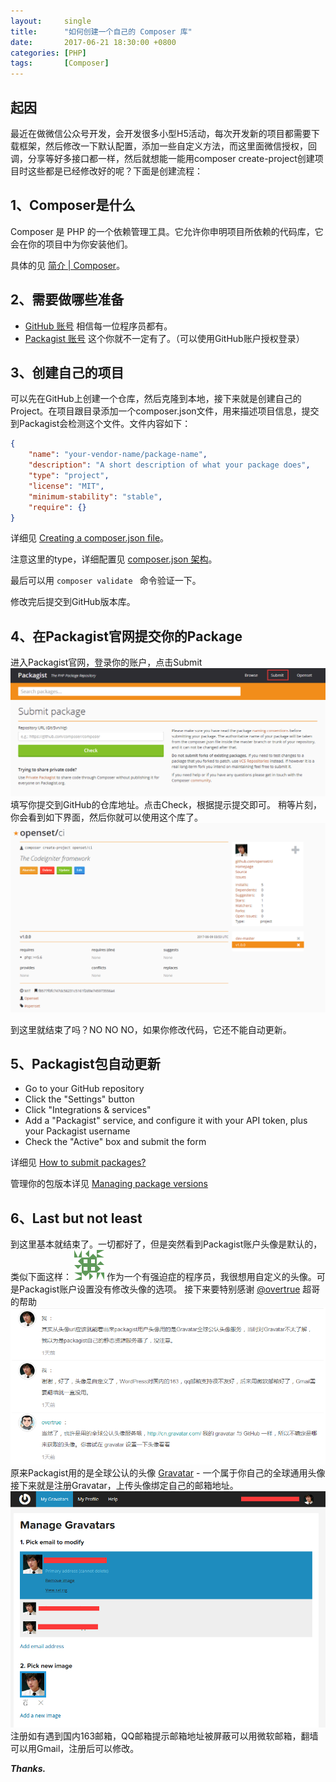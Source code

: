 ```yaml
---
layout:     single
title:      "如何创建一个自己的 Composer 库"
date:       2017-06-21 18:30:00 +0800
categories: [PHP]
tags:       [Composer]
---
```


## 起因
最近在做微信公众号开发，会开发很多小型H5活动，每次开发新的项目都需要下载框架，然后修改一下默认配置，添加一些自定义方法，而这里面微信授权，回调，分享等好多接口都一样，然后就想能一能用composer create-project创建项目时这些都是已经修改好的呢？下面是创建流程：

## 1、Composer是什么
Composer 是 PHP 的一个依赖管理工具。它允许你申明项目所依赖的代码库，它会在你的项目中为你安装他们。

具体的见 [简介 | Composer](http://docs.phpcomposer.com/00-intro.html)。

## 2、需要做哪些准备
- [GitHub 账号](https://github.com)  相信每一位程序员都有。
- [Packagist 账号](https://packagist.org) 这个你就不一定有了。（可以使用GitHub账户授权登录）

## 3、创建自己的项目
可以先在GitHub上创建一个仓库，然后克隆到本地，接下来就是创建自己的Project。在项目跟目录添加一个composer.json文件，用来描述项目信息，提交到Packagist会检测这个文件。文件内容如下：
```json
{
    "name": "your-vendor-name/package-name",
    "description": "A short description of what your package does",
    "type": "project",
    "license": "MIT",
    "minimum-stability": "stable",
    "require": {}
}
```
详细见 [Creating a composer.json file](https://packagist.org/about)。

注意这里的type，详细配置见 [composer.json 架构](http://docs.phpcomposer.com/04-schema.html)。

最后可以用 `composer validate ` 命令验证一下。

修改完后提交到GitHub版本库。

## 4、在Packagist官网提交你的Package
进入Packagist官网，登录你的账户，点击Submit
![file](/assets/images/posts/2017061216817_kfvuAqxAmO.png)
填写你提交到GitHub的仓库地址。点击Check，根据提示提交即可。
稍等片刻，你会看到如下界面，然后你就可以使用这个库了。
![file](/assets/images/posts/2017061216817_qX9CGAj5O6.png)

到这里就结束了吗？NO NO NO，如果你修改代码，它还不能自动更新。

## 5、Packagist包自动更新
- Go to your GitHub repository
- Click the "Settings" button
- Click "Integrations & services"
- Add a "Packagist" service, and configure it with your API token, plus your Packagist username
- Check the "Active" box and submit the form

详细见 [How to submit packages?](https://packagist.org/about)

管理你的包版本详见 [Managing package versions](https://packagist.org/about)

## 6、Last but not least
到这里基本就结束了。一切都好了，但是突然看到Packagist账户头像是默认的，类似下面这样：
![file](/assets/images/posts/2017061216817_N4lPAVIHGH.png)
作为一个有强迫症的程序员，我很想用自定义的头像。可是Packagist账户设置没有修改头像的选项。
接下来要特别感谢 [@overtrue](https://github.com/overtrue) 超哥的帮助
![file](/assets/images/posts/2017061216817_30HiWa22KT.png)
原来Packagist用的是全球公认的头像
[Gravatar](http://cn.gravatar.com/) - 一个属于你自己的全球通用头像
接下来就是注册Gravatar，上传头像绑定自己的邮箱地址。
![file](/assets/images/posts/2017061216817_sHRQeRn23n.png)
注册如有遇到国内163邮箱，QQ邮箱提示邮箱地址被屏蔽可以用微软邮箱，翻墙可以用Gmail，注册后可以修改。

_**Thanks.**_
